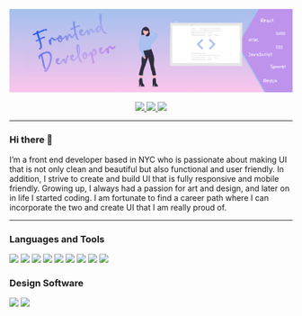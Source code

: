 [![Header](https://github.com/nirmaperera/nirmaperera/blob/main/images/BannerOfficalz.png "Header")](https://nirmaperera.github.io)

<p align="center">
    <a href="https://www.linkedin.com/in/nirma-perera-abbb43193/" alt="Linkedin"><img width="50px" src="https://img.icons8.com/nolan/64/linkedin.png"/>
    </a>
    <a href="mailto:nirmaperera23@gmail.com" alt="Contact me"><img  width="50px" src="https://img.icons8.com/nolan/64/send-mass-email.png"/>
     </a>
    <a href="https://nirmaperera.github.io" alt="My site"> <img  width="50px"  src="https://img.icons8.com/nolan/64/web.png"/>
    </a>
  </p>

<hr/>

### Hi there 👋
<p> I’m a front end developer based in NYC who is passionate about making UI that is not only clean and beautiful but also functional and user friendly. In addition, I strive to create and build UI that is fully responsive and mobile friendly. Growing up, I always had a passion for art and design, and later on in life I started coding. I am fortunate to find a career path where I can incorporate the two and create UI that I am really proud of. </p>

<hr/>

### Languages and Tools
<p>
    <img width="50px" src="https://img.icons8.com/color/48/000000/html-5.png"/>
    <img width="50px" src="https://img.icons8.com/color/48/000000/css3.png"/>
    <img width="50px" src="https://img.icons8.com/color/48/000000/sass.png"/>
    <img width="50px" src="https://img.icons8.com/color/48/000000/javascript.png"/>
    <img width="50px" src="https://img.icons8.com/color/48/000000/typescript.png"/>
    <img width="50px" src="https://img.icons8.com/color/48/000000/react-native.png"/>
    <img width="50px" src="https://img.icons8.com/color/48/000000/redux.png"/>
    <img width="50px" src="https://img.icons8.com/color/48/000000/git.png"/>
    <img width="50px" src="https://img.icons8.com/dusk/64/000000/webpack.png"/>
</p>

### Design Software
<p>
    <img  width="50px" src="https://img.icons8.com/windows/32/000000/figma.png"/>
    <img  width="50px" src="https://img.icons8.com/ios/50/000000/adobe-xd.png"/>
</p>

<!-- All icons by Icons8 -->
